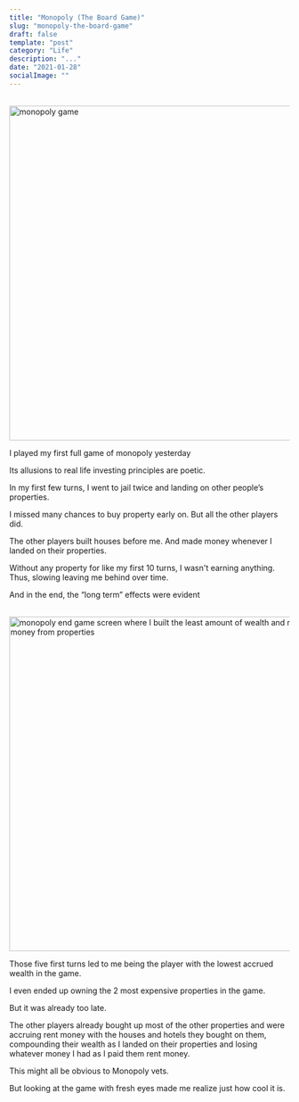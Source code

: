 ```yaml
---
title: "Monopoly (The Board Game)"
slug: "monopoly-the-board-game"
draft: false
template: "post"
category: "Life"
description: "..."
date: "2021-01-28"
socialImage: ""
---
```


<br />
<img src="/mbg2.jpg" alt="monopoly game" border="0" width="600">

<br />

I played my first full game of monopoly yesterday

Its allusions to real life investing principles are poetic.

In my first few turns, I went to jail twice and landing on other people’s properties.

I missed many chances to buy property early on. But all the other players did.

The other players built houses before me. And made money whenever I landed on their properties.

Without any property for like my first 10 turns, I wasn't earning anything. Thus, slowing leaving me behind over time.

And in the end, the “long term” effects were evident

<br />
<img src="/mbg.jpg" alt="monopoly end game screen where I built the least amount of wealth and made the least money from properties" border="0" width="600">

<br />

Those five first turns led to me being the player with the lowest accrued wealth in the game.

I even ended up owning the 2 most expensive properties in the game.

But it was already too late.

The other players already bought up most of the other properties and were accruing rent money with the houses and hotels they bought on them, compounding their wealth as I landed on their properties and losing whatever money I had as I paid them rent money.

This might all be obvious to Monopoly vets.

But looking at the game with fresh eyes made me realize just how cool it is.

<br />
